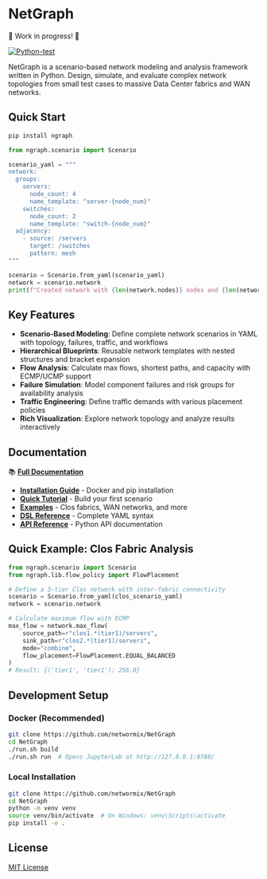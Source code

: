 # NetGraph

🚧 Work in progress! 🚧

[![Python-test](https://github.com/networmix/NetGraph/actions/workflows/python-test.yml/badge.svg?branch=main)](https://github.com/networmix/NetGraph/actions/workflows/python-test.yml)

NetGraph is a scenario-based network modeling and analysis framework written in Python. Design, simulate, and evaluate complex network topologies from small test cases to massive Data Center fabrics and WAN networks.

## Quick Start

```bash
pip install ngraph
```

```python
from ngraph.scenario import Scenario

scenario_yaml = """
network:
  groups:
    servers:
      node_count: 4
      name_template: "server-{node_num}"
    switches:
      node_count: 2
      name_template: "switch-{node_num}"
  adjacency:
    - source: /servers
      target: /switches
      pattern: mesh
"""

scenario = Scenario.from_yaml(scenario_yaml)
network = scenario.network
print(f"Created network with {len(network.nodes)} nodes and {len(network.links)} links")
```

## Key Features

- **Scenario-Based Modeling**: Define complete network scenarios in YAML with topology, failures, traffic, and workflows
- **Hierarchical Blueprints**: Reusable network templates with nested structures and bracket expansion
- **Flow Analysis**: Calculate max flows, shortest paths, and capacity with ECMP/UCMP support
- **Failure Simulation**: Model component failures and risk groups for availability analysis
- **Traffic Engineering**: Define traffic demands with various placement policies
- **Rich Visualization**: Explore network topology and analyze results interactively

## Documentation

📚 **[Full Documentation](https://networmix.github.io/NetGraph/)**

- **[Installation Guide](https://networmix.github.io/NetGraph/getting-started/installation/)** - Docker and pip installation
- **[Quick Tutorial](https://networmix.github.io/NetGraph/getting-started/tutorial/)** - Build your first scenario
- **[Examples](https://networmix.github.io/NetGraph/examples/)** - Clos fabrics, WAN networks, and more
- **[DSL Reference](https://networmix.github.io/NetGraph/reference/dsl/)** - Complete YAML syntax
- **[API Reference](https://networmix.github.io/NetGraph/reference/api/)** - Python API documentation

## Quick Example: Clos Fabric Analysis

```python
from ngraph.scenario import Scenario
from ngraph.lib.flow_policy import FlowPlacement

# Define a 3-tier Clos network with inter-fabric connectivity
scenario = Scenario.from_yaml(clos_scenario_yaml)
network = scenario.network

# Calculate maximum flow with ECMP
max_flow = network.max_flow(
    source_path=r"clos1.*(tier1)/servers",
    sink_path=r"clos2.*(tier1)/servers",
    mode="combine",
    flow_placement=FlowPlacement.EQUAL_BALANCED
)
# Result: {('tier1', 'tier1'): 256.0}
```

## Development Setup

### Docker (Recommended)

```bash
git clone https://github.com/networmix/NetGraph
cd NetGraph
./run.sh build
./run.sh run  # Opens JupyterLab at http://127.0.0.1:8788/
```

### Local Installation

```bash
git clone https://github.com/networmix/NetGraph
cd NetGraph
python -m venv venv
source venv/bin/activate  # On Windows: venv\Scripts\activate
pip install -e .
```

## License

[MIT License](LICENSE)
